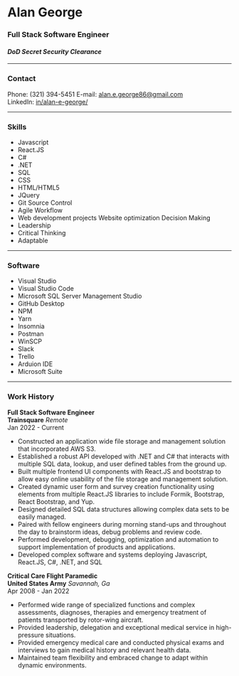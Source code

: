 # Alan George
### Full Stack Software Engineer 
#### *DoD Secret Security Clearance*

---

### Contact  
Phone: (321) 394-5451 
E-mail: alan.e.george86@gmail.com  
LinkedIn: [in/alan-e-george/](http://www.linked.com/in/alan-e-george/)  

---
### Skills
- Javascript  
- React.JS  
- C#  
- .NET 
- SQL  
- CSS  
- HTML/HTML5  
- JQuery  
- Git Source Control  
- Agile Workflow  
- Web development projects Website optimization Decision Making  
- Leadership  
- Critical Thinking  
- Adaptable  
---

### Software
- Visual Studio 
- Visual Studio Code
- Microsoft SQL Server Management Studio
- GitHub Desktop
- NPM
- Yarn
- Insomnia
- Postman
- WinSCP
- Slack
- Trello
- Arduion IDE
- Microsoft Suite
---

### Work History
**Full Stack Software Engineer**    
**Trainsquare** *Remote*  
Jan 2022 - Current   
- Constructed an application wide file storage and management solution that incorporated AWS S3.
- Established a robust API developed with .NET and C# that interacts with multiple SQL data, lookup, and user defined tables from the ground up.
- Built multiple frontend UI components with React.JS and bootstrap to allow easy online usability of the file storage and management solution.
- Created dynamic user form and survey creation functionality using elements from multiple React.JS libraries to include Formik, Bootstrap, React Bootstrap, and Yup.
- Designed detailed SQL data structures allowing complex data sets to be easily managed.
- Paired with fellow engineers during morning stand-ups and throughout the day to brainstorm ideas, debug problems and review code.
- Performed development, debugging, optimization and automation to support implementation of products and applications.
- Developed complex software and systems deploying Javascript, React.JS, C#, .NET, and SQL  

**Critical Care Flight Paramedic**  
**United States Army** *Savannah, Ga*  
Apr 2008 - Jan 2022  
- Performed wide range of specialized functions and complex assessments, diagnoses, therapies and emergency treatment of patients transported by rotor-wing aircraft.
- Provided leadership, delegation and exceptional medical service in high-pressure situations.
- Provided emergency medical care and conducted physical exams and interviews to gain medical history and relevant health data.
- Maintained team flexibility and embraced change to adapt within dynamic environments.  

